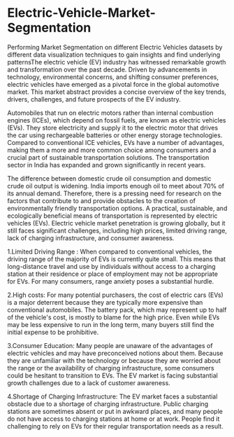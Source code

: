 # Electric-Vehicle-Market-Segmentation
Performing Market Segmentation on different Electric Vehicles datasets by different data visualization techniques to gain insights and find underlying patternsThe electric vehicle (EV) industry has witnessed remarkable growth and transformation over the past decade. Driven by advancements in technology, environmental concerns, and shifting consumer preferences, electric vehicles have emerged as a pivotal force in the global automotive market. This market abstract provides a concise overview of the key trends, drivers, challenges, and future prospects of the EV industry.

Automobiles that run on electric motors rather than internal combustion engines (ICEs), which depend on fossil fuels, are known as electric vehicles (EVs). They store electricity and supply it to the electric motor that drives the car using rechargeable batteries or other energy storage technologies. Compared to conventional ICE vehicles, EVs have a number of advantages, making them a more and more common choice among consumers and a crucial part of sustainable transportation solutions.
The transportation sector in India has expanded and grown significantly in recent years. 

The difference between domestic crude oil consumption and domestic crude oil output is widening. India imports enough oil to meet about 70% of its annual demand. 
Therefore, there is a pressing need for research on the factors that contribute to and provide obstacles to the creation of environmentally friendly transportation options. A practical, sustainable, and ecologically beneficial means of transportation is represented by electric vehicles (EVs).
Electric vehicle market penetration is growing globally, but it still faces significant challenges, including high prices, limited driving range, lack of charging infrastructure, and consumer awareness.

1.Limited Driving Range : When compared to conventional vehicles, the driving range of the majority of EVs is currently quite small. This means that long-distance travel and use by individuals without access to a charging station at their residence or place of employment may not be appropriate for EVs. For many consumers, range anxiety poses a substantial hurdle.
   
2.High costs: For many potential purchasers, the cost of electric cars (EVs) is a major deterrent because they are typically more expensive than conventional automobiles. The battery pack, which may represent up to half of the vehicle's cost, is mostly to blame for the high price. Even while EVs may be less expensive to run in the long term, many buyers still find the initial expense to be prohibitive.
   
3.Consumer Education: Many people are unaware of the advantages of electric vehicles and may have preconceived notions about them. Because they are unfamiliar with the technology or because they are worried about the range or the availability of charging infrastructure, some consumers could be hesitant to transition to EVs. The EV market is facing substantial growth challenges due to a lack of customer awareness.
   
4.Shortage of Charging Infrastructure: The EV market faces a substantial obstacle due to a shortage of charging infrastructure. Public charging stations are sometimes absent or put in awkward places, and many people do not have access to charging stations at home or at work. People find it challenging to rely on EVs for their regular transportation needs as a result.

